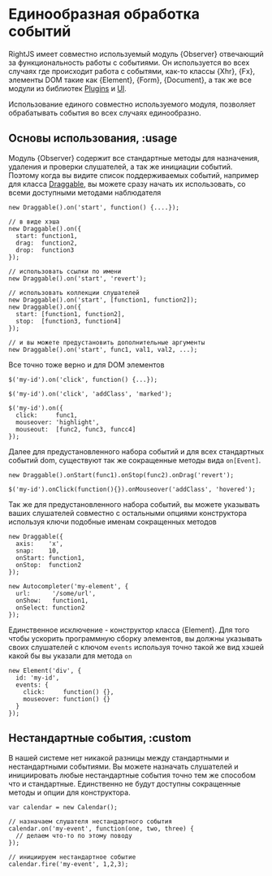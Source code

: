 # Единообразная обработка событий

RightJS имеет совместно используемый модуль {Observer} отвечающий за функциональность работы
с событиями. Он используется во всех случаях где происходит работа с событями, как-то классы
{Xhr}, {Fx}, элементы DOM такие как {Element}, {Form}, {Document}, а так же все модули из
библиотек [Plugins](/plugins) и [UI](/ui).

Использование единого совместно используемого модуля, позволяет обрабатывать события во
всех случаях единообразно.


## Основы использования, :usage

Модуль {Observer} содержит все стандартные методы для назначения, удаления и проверки
слушателей, а так же инициации событий. Поэтому когда вы видите список поддерживаемых
событий, например для класса [Draggable](/plugins/drag-and-drop/draggable#events),
вы можете сразу начать их использовать, со всеми доступными методами наблюдателя

    new Draggable().on('start', function() {....});

    // в виде хэша
    new Draggable().on({
      start: function1,
      drag:  function2,
      drop:  function3
    });

    // использовать ссылки по имени
    new Draggable().on('start', 'revert');

    // использовать коллекции слушателей
    new Draggable().on('start', [function1, function2]);
    new Draggable().on({
      start: [function1, function2],
      stop:  [function3, function4]
    });

    // и вы можете предустановить дополнительные аргументы
    new Draggable().on('start', func1, val1, val2, ...);

Все точно тоже верно и для DOM элементов

    $('my-id').on('click', function() {...});

    $('my-id').on('click', 'addClass', 'marked');

    $('my-id').on({
      click:     func1,
      mouseover: 'highlight',
      mouseout:  [func2, func3, funcc4]
    });

Далее для предустановленного набора событий и для всех стандартных событий dom, существуют так же
сокращенные методы вида `on[Event]`.

    new Draggable().onStart(func1).onStop(func2).onDrag('revert');

    $('my-id').onClick(function(){}).onMouseover('addClass', 'hovered');

Так же для предустановленного набора событий, вы можете указывать ваших слушателей совместно
с остальными опциями конструктора используя ключи подобные именам сокращенных методов

    new Draggable({
      axis:    'x',
      snap:    10,
      onStart: function1,
      onStop:  function2
    });

    new Autocompleter('my-element', {
      url:      '/some/url',
      onShow:   function1,
      onSelect: function2
    });

Единственное исключение - конструктор класса {Element}. Для того чтобы ускорить программную
сборку элементов, вы должны указывать своих слушателей с ключом `events` используя точно такой же
вид хэшей какой бы вы указали для метода `on`

    new Element('div', {
      id: 'my-id',
      events: {
        click:     function() {},
        mouseover: function() {}
      }
    });

## Нестандартные события, :custom

В нашей системе нет никакой разницы между стандартными и нестандартными событиями. Вы можете
назначать слушателей и инициировать любые нестандартные события точно тем же способом что
и стандартные. Единственно не будут доступны сокращенные методы и опции для конструктора.

    var calendar = new Calendar();

    // назначаем слушателя нестандартного события
    calendar.on('my-event', function(one, two, three) {
      // делаем что-то по этому поводу
    });

    // инициируем нестандартное событие
    calendar.fire('my-event', 1,2,3);

